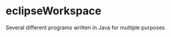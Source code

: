 eclipseWorkspace
================

Several different programs written in Java for multiple purposes
